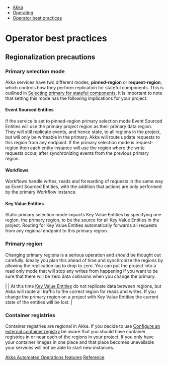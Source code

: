 <!-- <nav> -->
- [Akka](../index.html)
- [Operating](index.html)
- [Operator best practices](operator-best-practices.html)

<!-- </nav> -->

# Operator best practices

## <a href="about:blank#_regionalization_precautions"></a> Regionalization precautions

### <a href="about:blank#_primary_selection_mode"></a> Primary selection mode

Akka services have two different modes, **pinned-region** or **request-region**, which controls how they perform replication for stateful components. This is outlined in [Selecting primary for stateful components](regions/index.html#selecting-primary). It is important to note that setting this mode has the following implications for your project.

#### <a href="about:blank#_event_sourced_entities"></a> Event Sourced Entities

If the service is set to pinned-region primary selection mode Event Sourced Entities will use the primary project region as their primary data region. They will still replicate events, and hence state, to all regions in the project, but will only be writeable in the primary. Akka will route update requests to this region from any endpoint. If the primary selection mode is request-region then each entity instance will use the region where the write requests occur, after synchronizing events from the previous primary region.

#### <a href="about:blank#_workflows"></a> Workflows

Workflows handle writes, reads and forwarding of requests in the same way as Event Sourced Entities, with the addition that actions are only performed by the primary Workflow instance.

#### <a href="about:blank#_key_value_entities"></a> Key Value Entities

Static primary selection mode impacts Key Value Entities by specifying one region, the primary region, to be the source for all Key Value Entities in the project. Routing for Key Value Entities automatically forwards all requests from any regional endpoint to this primary region.

### <a href="about:blank#_primary_region"></a> Primary region

Changing primary regions is a serious operation and should be thought out carefully. Ideally you plan this ahead of time and synchronize the regions by allowing the replication lag to drop to zero. You can put the project into a read only mode that will stop any writes from happening if you want to be sure that there will be zero data collisions when you change the primary.

|  | At this time [Key Value Entities](../java/key-value-entities.html) do not replicate data between regions, but Akka will route all traffic to the correct region for reads and writes. If you change the primary region on a project with Key Value Entities the current state of the entities will be lost. |

### <a href="about:blank#_container_registries"></a> Container registries

Container registries are regional in Akka. If you decide to use [Configure an external container registry](projects/external-container-registries.html) be aware that you should have container registries in or near each of the regions in your project. If you only have your container images in one place and that place becomes unavailable your services will not be able to start new instances.

<!-- <footer> -->
<!-- <nav> -->
[Akka Automated Operations features](platform-features.html) [Reference](../reference/index.html)
<!-- </nav> -->

<!-- </footer> -->

<!-- <aside> -->

<!-- </aside> -->